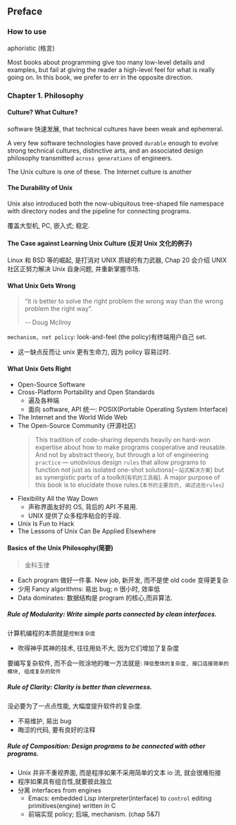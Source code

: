## Preface

### How to use

aphoristic (格言)

Most books about programming give too many low-level details and examples, but fail at giving the reader a high-level feel for what is really going on. In this book, we prefer to err in the opposite direction.

### Chapter 1. Philosophy

#### Culture? What Culture?

software 快速发展, that technical cultures have been weak and ephemeral.

A very few software technologies have proved `durable` enough to evolve strong technical cultures, distinctive arts, and an associated design philosophy transmitted `across generations` of engineers.

The Unix culture is one of these. The Internet culture is another

#### The Durability of Unix

Unix also introduced both the now-ubiquitous tree-shaped file namespace with directory nodes and the pipeline for connecting programs.

覆盖大型机, PC, 嵌入式; 稳定.

#### The Case against Learning Unix Culture (反对 Unix 文化的例子)

Linux 和 BSD 等的崛起, 是打消对 UNIX 质疑的有力武器,
Chap 20 会介绍 UNIX 社区正努力解决 Unix 自身问题, 并重新掌握市场.

#### What Unix Gets Wrong

> “it is better to solve the right problem the wrong way than the wrong problem the right way”.
>
> -- Doug McIlroy

`mechanism, not policy`: look-and-feel (the policy)有终端用户自己 set.

* 这一缺点反而让 unix 更有生命力, 因为 policy 容易过时.

#### What Unix Gets Right

* Open-Source Software
* Cross-Platform Portability and Open Standards
  * 遍及各种端
  * 面向 software, API 统一: POSIX(Portable Operating System Interface)
* The Internet and the World Wide Web
* The Open-Source Community (开源社区)
  > This tradition of code-sharing depends heavily on hard-won expertise about how to make programs cooperative and reusable. And not by abstract theory, but through a lot of engineering `practice` — unobvious design `rules` that allow programs to function not just as isolated one-shot solutions(`一站式解决方案`) but as synergistic parts of a toolkit(`有机的工具箱`). A major purpose of this book is to elucidate those rules.(`本书的主要目的, 阐述这些rules`)
* Flexibility All the Way Down
  * 声称界面友好的 OS, 背后的 API 不易用.
  * UNIX 提供了众多程序粘合的手段.
* Unix Is Fun to Hack
* The Lessons of Unix Can Be Applied Elsewhere

#### Basics of the Unix Philosophy(简要)

> 金科玉律

* Each program 做好一件事. New job, 新开发, 而不是使 old code 变得更复杂
* 少用 Fancy algorithms: 易出 bug; n 很小时, 效率低
* Data dominates: 数据结构是 program 的核心,而非算法.

##### Rule of Modularity: Write simple parts connected by clean interfaces.

计算机编程的本质就是`控制复杂度`

* 吹得神乎其神的技术, 往往用处不大, 因为它们增加了复杂度

要编写复杂软件, 而不会一败涂地的唯一方法就是: `降低整体的复杂度, 接口连接简单的模块, 组成复杂的软件`

##### Rule of Clarity: Clarity is better than cleverness.

没必要为了一点点性能, 大幅度提升软件的复杂度.

* 不易维护, 易出 bug
* 晦涩的代码, 要有良好的注释

##### Rule of Composition: Design programs to be connected with other programs.

* Unix 并非不重视界面, 而是程序如果不采用简单的文本 io 流, 就会很难衔接
* 程序如果具有组合性,就要彼此独立
* 分离 interfaces from engines
  * Emacs: embedded Lisp interpreter(interface) to `control` editing primitives(engine) written in C
  * 前端实现 policy; 后端, mechanism. (chap 5&7)
